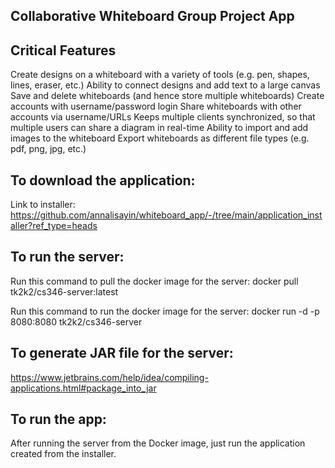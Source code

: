 ## Collaborative Whiteboard Group Project App

## Critical Features
Create designs on a whiteboard with a variety of tools (e.g. pen, shapes, lines, eraser, etc.)
Ability to connect designs and add text to a large canvas
Save and delete whiteboards (and hence store multiple whiteboards)
Create accounts with username/password login
Share whiteboards with other accounts via username/URLs
Keeps multiple clients synchronized, so that multiple users can share a diagram in real-time
Ability to import and add images to the whiteboard
Export whiteboards as different file types (e.g. pdf, png, jpg, etc.)

## To download the application:
Link to installer: https://github.com/annalisayin/whiteboard_app/-/tree/main/application_installer?ref_type=heads

##  To run the server:
Run this command to pull the docker image for the server: docker pull tk2k2/cs346-server:latest

Run this command to run the docker image for the server: docker run -d -p 8080:8080 tk2k2/cs346-server

##  To generate JAR file for the server:
https://www.jetbrains.com/help/idea/compiling-applications.html#package_into_jar


## To run the app:
After running the server from the Docker image, just run the application created from the installer.
